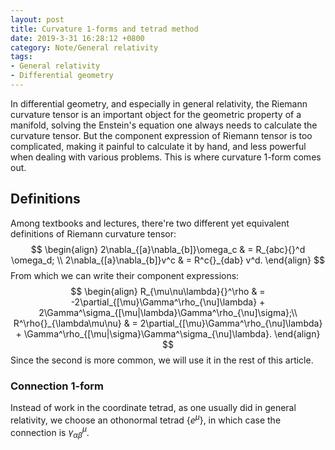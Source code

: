 ```yaml
---
layout: post
title: Curvature 1-forms and tetrad method
date: 2019-3-31 16:28:12 +0800
category: Note/General relativity
tags:
- General relativity
- Differential geometry
---
```

In differential geometry, and especially in general relativity, the Riemann curvature tensor is an important object for the geometric property of a manifold, solving the Enstein's equation one always needs to calculate the curvature tensor. But the component expression of Riemann tensor is too complicated, making it painful to calculate it by hand, and less powerful when dealing with various problems. This is where curvature 1-form comes out.

<!-- more -->

## Definitions
Among textbooks and lectures, there're two different yet equivalent definitions of Riemann curvature tensor:
$$
\begin{align}
2\nabla_{[a}\nabla_{b]}\omega_c & = R_{abc}{}^d \omega_d; \\
2\nabla_{[a}\nabla_{b]}v^c & = R^c{}_{dab} v^d.
\end{align}
$$
From which we can write their component expressions:
$$
\begin{align}
    R_{\mu\nu\lambda}{}^\rho & = -2\partial_{[\mu}\Gamma^\rho_{\nu]\lambda} + 2\Gamma^\sigma_{[\mu|\lambda}\Gamma^\rho_{\nu]\sigma};\\
    R^\rho{}_{\lambda\mu\nu} & = 2\partial_{[\mu}\Gamma^\rho_{\nu]\lambda} + \Gamma^\rho_{[\mu|\sigma}\Gamma^\sigma_{\nu]\lambda}.
\end{align}
$$
Since the second is more common, we will use it in the rest of this article.

### Connection 1-form
Instead of work in the coordinate tetrad, as one usually did in general relativity, we choose an othonormal tetrad $\{e^\mu\}$, in which case the connection is $\gamma^\mu_{\alpha\beta}$. 